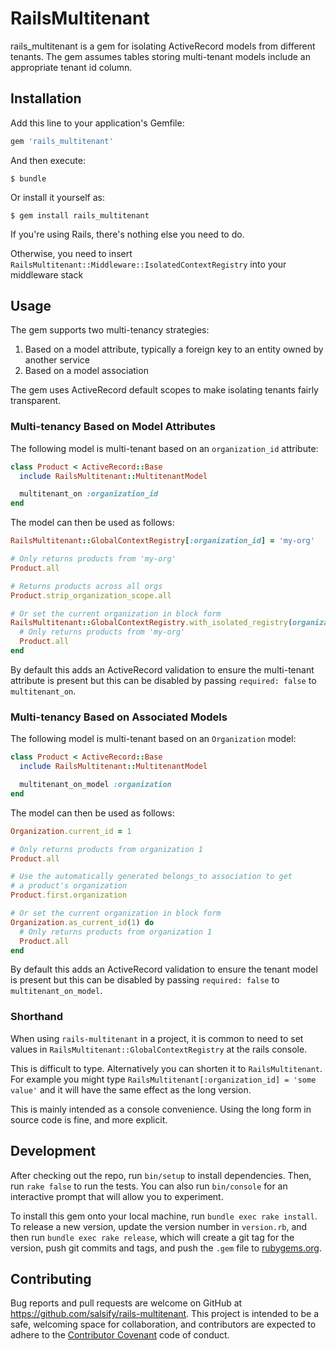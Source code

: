 # RailsMultitenant

rails_multitenant is a gem for isolating ActiveRecord models from different tenants. The gem assumes tables storing
multi-tenant models include an appropriate tenant id column.

## Installation

Add this line to your application's Gemfile:

```ruby
gem 'rails_multitenant'
```

And then execute:

    $ bundle

Or install it yourself as:

    $ gem install rails_multitenant

If you're using Rails, there's nothing else you need to do.

Otherwise, you need to insert `RailsMultitenant::Middleware::IsolatedContextRegistry` into your middleware stack

## Usage

The gem supports two multi-tenancy strategies:

1. Based on a model attribute, typically a foreign key to an entity owned by another service
2. Based on a model association

The gem uses ActiveRecord default scopes to make isolating tenants fairly transparent.

### Multi-tenancy Based on Model Attributes

The following model is multi-tenant based on an `organization_id` attribute:

```ruby
class Product < ActiveRecord::Base
  include RailsMultitenant::MultitenantModel

  multitenant_on :organization_id
end
```

The model can then be used as follows:

```ruby
RailsMultitenant::GlobalContextRegistry[:organization_id] = 'my-org'

# Only returns products from 'my-org'
Product.all

# Returns products across all orgs
Product.strip_organization_scope.all

# Or set the current organization in block form
RailsMultitenant::GlobalContextRegistry.with_isolated_registry(organization_id: 'my-org') do
  # Only returns products from 'my-org'
  Product.all
end
```

By default this adds an ActiveRecord validation to ensure the multi-tenant attribute is present but this can be disabled
by passing `required: false` to `multitenant_on`.

### Multi-tenancy Based on Associated Models

The following model is multi-tenant based on an `Organization` model:

```ruby
class Product < ActiveRecord::Base
  include RailsMultitenant::MultitenantModel

  multitenant_on_model :organization
end
```

The model can then be used as follows:

```ruby
Organization.current_id = 1

# Only returns products from organization 1
Product.all

# Use the automatically generated belongs_to association to get
# a product's organization
Product.first.organization

# Or set the current organization in block form
Organization.as_current_id(1) do
  # Only returns products from organization 1
  Product.all
end
```

By default this adds an ActiveRecord validation to ensure the tenant model is present but this can be disabled
by passing `required: false` to `multitenant_on_model`.

### Shorthand

When using `rails-multitenant` in a project, it is common to need to set values in `RailsMultitenant::GlobalContextRegistry` at the rails console.

This is difficult to type. Alternatively you can shorten it to `RailsMultitenant`. For example you might type `RailsMultitenant[:organization_id] = 'some value'` and it will have the same effect as the long version.

This is mainly intended as a console convenience. Using the long form in source code is fine, and more explicit.


## Development

After checking out the repo, run `bin/setup` to install dependencies. Then, run `rake false` to run the tests. You can also run `bin/console` for an interactive prompt that will allow you to experiment.

To install this gem onto your local machine, run `bundle exec rake install`. To release a new version, update the version number in `version.rb`, and then run `bundle exec rake release`, which will create a git tag for the version, push git commits and tags, and push the `.gem` file to [rubygems.org](https://rubygems.org).

## Contributing

Bug reports and pull requests are welcome on GitHub at https://github.com/salsify/rails-multitenant. This project is intended to be a safe, welcoming space for collaboration, and contributors are expected to adhere to the [Contributor Covenant](contributor-covenant.org) code of conduct.

